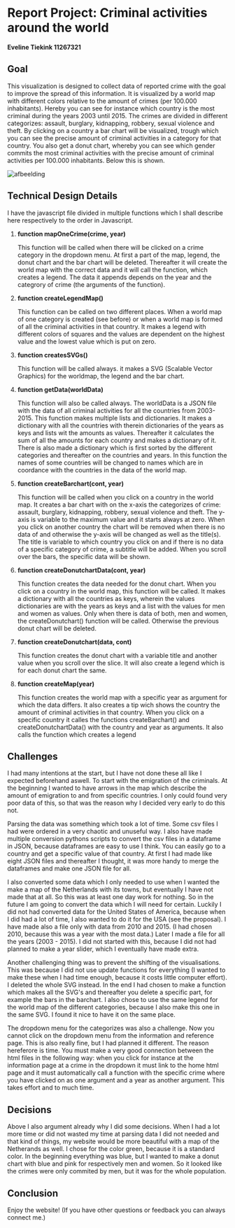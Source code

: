 # Report Project: Criminal activities around the world

__Eveline Tiekink   11267321__


## Goal 

This visualization is designed to collect data of reported crime with the goal to improve the spread of this information.
It is visualized by a world map with different colors relative to the amount of crimes (per 100.000 inhabitants).
Hereby you can see for instance which country is the most criminal during the years 2003 until 2015.
The crimes are divided in different categorizes: assault, burglary, kidnapping, robbery, sexual violence and theft.
By clicking on a country a bar chart will be visualized, trough which you can see the precise amount of criminal activities in a category for that country.
You also get a donut chart, whereby you can see which gender commits the most criminal activities with the precise amount of criminal activities per 100.000 inhabitants. Below this is shown.

![afbeelding](https://user-images.githubusercontent.com/43990565/52045881-b9b30880-2545-11e9-8445-d09d0525dbe4.png)

## Technical Design Details

I have the javascript file divided in multiple functions which I shall describe here respectively to the order in Javascript. 

  1. **function mapOneCrime(crime, year)**
  
     This function will be called when there will be clicked on a crime category in the dropdown menu.
     At first a part of the map, legend, the donut chart and the bar chart will be deleted. 
     Thereafter it will create the world map with the correct data and it will call the function, which creates a legend.
     The data it appends depends on the year and the categrory of crime (the arguments of the function).
     
  2. **function createLegendMap()**
     
     This function can be called on two different places. 
     When a world map of one category is created (see before) or
     when a world map is formed of all the criminal activities in that country. It makes a legend with different colors of squares and
     the values are dependent on the highest value and the lowest value which is put on zero.
     
  3. **function createsSVGs()**
  
     This function will be called always. it makes a SVG (Scalable Vector Graphics) for the worldmap, the legend and the bar chart.
     
  4. **function getData(worldData)**
  
     This function will also be called always.
     The worldData is a JSON file with the data of all criminal activities for all the countries from 2003-2015.
     This function makes multiple lists and dictionaries. 
     It makes a dictionary with all the countries with therein dictionaries of the years as keys and lists wit the amounts as values.
     Thereafter it calculates the sum of all the amounts for each country and makes a dictionary of it.
     There is also made a dictionary which is first sorted by the different categories and thereafter on the countries and years.
     In this function the names of some countries will be changed
     to names which are in coordance with the countries in the data of the world map.
     
  5. **function createBarchart(cont, year)**
     
     This function will be called when you click on a country in the world map. 
     It creates a bar chart with on the x-axis the categorizes of crime:
     assault, burglary, kidnapping, robbery, sexual violence and theft.
     The y-axis is variable to the maximum value and it starts always at zero. 
     When you click on another country the chart will be removed when there is no data of and
     otherwise the y-axis will be changed as well as the title(s).
     The title is variable to which country you click on
     and if there is no data of a specific category of crime, a subtitle will be added.
     When you scroll over the bars, the specific data will be shown.
     
  6. **function createDonutchartData(cont, year)**
  
     This function creates the data needed for the donut chart.
     When you click on a country in the world map, this function will be called.
     It makes a dictionary with all the countries as keys, wherein the values dictionaries are
     with the years as keys and a list with the values for men and women as values. 
     Only when there is data of both, men and women, the createDonutchart() function will be called.
     Otherwise the previous donut chart will be deleted.
     
  7. **function createDonutchart(data, cont)**
     
     This function creates the donut chart with a variable title and another value when you scroll over the slice.
     It will also create a legend which is for each donut chart the same.
     
  8. **function createMap(year)**
     
     This function creates the world map with a specific year as argument for which the data differs.
     It also creates a tip wich shows the country the amount of criminal activities in that country.
     When you click on a specific country it calles the functions createBarchart() and
     createDonutchartData() with the country and year as arguments. It also calls the function which creates a legend
     
## Challenges
 
I had many intentions at the start, but I have not done these all like I expected beforehand aswell. To start with the emigration of the criminals. At the beginning I wanted to have arrows in the map which describe the amount of emigration to and from specific countries. I only could found very poor data of this, so that was the reason why I decided very early to do this not.

Parsing the data was something which took a lot of time. Some csv files I had were ordered in a very chaotic and unuseful way. I also have made multiple conversion pythons scripts to convert the csv files in a dataframe in JSON, because dataframes are easy to use I think. You can easily go to a country and get a specific value of that country. At first I had made like eight JSON files and thereafter I thought, it was more handy to merge the dataframes and make one JSON file for all.

I also converted some data which I only needed to use when I wanted the make a map of the Netherlands with its towns, but eventually I have not made that at all. So this was at least one day work for nothing. So in the future I am going to convert the data which I will need for certain. Luckily I did not had converted data for the United States of America, because when I did had a lot of time, I also wanted to do it for the USA (see the proposal).
I have made also a file only with data from 2010 and 2015. (I had chosen 2010, because this was a year with the most data.) Later I made a file for all the years (2003 - 2015). I did not started with this, because I did not had planned to make a year slider, which I eventually have made extra.

Another challenging thing was to prevent the shifting of the visualisations. This was because I did not use update functions for everything (I wanted to make these when I had time enough, because it costs little computer effort). I deleted the whole SVG instead. In the end I had chosen to make a function which makes all the SVG's and thereafter you delete a specific part, for example the bars in the barchart. I also chose to use the same legend for the world map of the different categories, because I also make this one in the same SVG. I found it nice to have it on the same place.

The dropdown menu for the categorizes was also a challenge. Now you cannot click on the dropdown menu from the information and reference page. This is also really fine, but I had planned it different. The reason hereferore is time. You must make a very good connection between the html files in the following way: when you click for instance at the information page at a crime in the dropdown it must link to the home html page and it must automatically call a function with the specific crime where you have clicked on as one argument and a year as another argument. This takes effort and to much time.

## Decisions

Above I also argument already why I did some decisions. When I had a lot more time or did not wasted my time at parsing data I did not needed and that kind of things, my website would be more beautiful with a map of the Netherands as well.
I chose for the color green, because it is a standard color. In the beginning everything was blue, but I wanted to make a donut chart with blue and pink for respectively men and women. So it looked like the crimes were only commited by men, but it was for the whole population. 

## Conclusion

Enjoy the website! (If you have other questions or feedback you can always connect me.)

